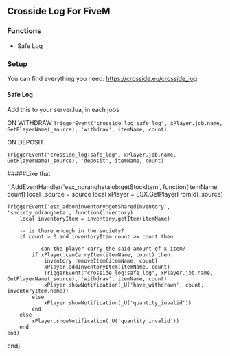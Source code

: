 ## Crosside Log For FiveM

### Functions
 - Safe Log

### Setup

You can find everything you need: https://crosside.eu/crosside_log

#### Safe Log
Add this to your server.lua, in each jobs

ON WITHDRAW
``TriggerEvent("crosside_log:safe_log", xPlayer.job.name, GetPlayerName(_source), 'withdraw', itemName, count)``

ON DEPOSIT

``TriggerEvent("crosside_log:safe_log", xPlayer.job.name, GetPlayerName(_source), 'deposit', itemName, count)``

#####Like that

``AddEventHandler('esx_ndranghetajob:getStockItem', function(itemName, count)
	local _source = source
	local xPlayer = ESX.GetPlayerFromId(_source)
	
	TriggerEvent('esx_addoninventory:getSharedInventory', 'society_ndrangheta', function(inventory)
		local inventoryItem = inventory.getItem(itemName)

		-- is there enough in the society?
		if count > 0 and inventoryItem.count >= count then

			-- can the player carry the said amount of x item?
			if xPlayer.canCarryItem(itemName, count) then
				inventory.removeItem(itemName, count)
				xPlayer.addInventoryItem(itemName, count)
				TriggerEvent("crosside_log:safe_log", xPlayer.job.name, GetPlayerName(_source), 'withdraw', itemName, count)
				xPlayer.showNotification(_U('have_withdrawn', count, inventoryItem.name))
			else
				xPlayer.showNotification(_U('quantity_invalid'))
			end
		else
			xPlayer.showNotification(_U('quantity_invalid'))
		end
	end)
end)``
